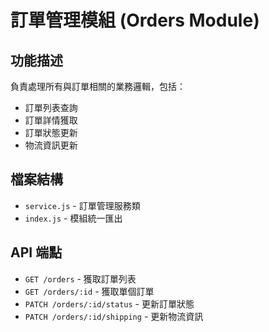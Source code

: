 # 訂單管理模組 (Orders Module)

## 功能描述

負責處理所有與訂單相關的業務邏輯，包括：

- 訂單列表查詢
- 訂單詳情獲取  
- 訂單狀態更新
- 物流資訊更新

## 檔案結構

- `service.js` - 訂單管理服務類
- `index.js` - 模組統一匯出

## API 端點

- `GET /orders` - 獲取訂單列表
- `GET /orders/:id` - 獲取單個訂單
- `PATCH /orders/:id/status` - 更新訂單狀態
- `PATCH /orders/:id/shipping` - 更新物流資訊